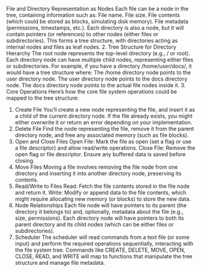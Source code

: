 File and Directory Representation as Nodes
Each file can be a node in the tree, containing information such as:
File name.
File size.
File contents (which could be stored as blocks, simulating disk memory).
File metadata (permissions, timestamps, etc.).
Each directory is also a node, but it will contain pointers (or references) to other nodes (either files or subdirectories). This forms a tree structure, with directories acting as internal nodes and files as leaf nodes.
2. Tree Structure for Directory Hierarchy
   The root node represents the top-level directory (e.g., / or root).
   Each directory node can have multiple child nodes, representing either files or subdirectories.
   For example, if you have a directory /home/user/docs/, it would have a tree structure where:
   The /home directory node points to the user directory node.
   The user directory node points to the docs directory node.
   The docs directory node points to the actual file nodes inside it.
3. Core Operations
   Here’s how the core file system operations could be mapped to the tree structure:

1. Create File
   You’ll create a new node representing the file, and insert it as a child of the current directory node.
   If the file already exists, you might either overwrite it or return an error depending on your implementation.
2. Delete File
   Find the node representing the file, remove it from the parent directory node, and free any associated memory (such as file blocks).
3. Open and Close Files
   Open File: Mark the file as open (set a flag or use a file descriptor) and allow read/write operations.
   Close File: Remove the open flag or file descriptor. Ensure any buffered data is saved before closing.
4. Move Files
   Moving a file involves removing the file node from one directory and inserting it into another directory node, preserving its contents.
5. Read/Write to Files
   Read: Fetch the file contents stored in the file node and return it.
   Write: Modify or append data to the file contents, which might require allocating new memory (or blocks) to store the new data.
4. Node Relationships
   Each file node will have pointers to its parent (the directory it belongs to) and, optionally, metadata about the file (e.g., size, permissions).
   Each directory node will have pointers to both its parent directory and its child nodes (which can be either files or subdirectories).
5. Scheduler
   The scheduler will read commands from a text file (or some input) and perform the required operations sequentially, interacting with the file system tree.
   Commands like CREATE, DELETE, MOVE, OPEN, CLOSE, READ, and WRITE will map to functions that manipulate the tree structure and manage file metadata.